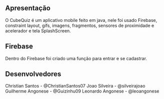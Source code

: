 ## Apresentação
O CubeQuiz é um aplicativo mobile feito em java, nele foi usado Firebase, constraint layout, gifs, imagens, fragmentos, sensores de proximidade e acelerador e tela SplashScreen.

## Firebase 
Dentro do Firebase foi criado uma função para entrar e se cadastrar. 


## Desenvolvedores

Christian Santos - @ChristianSantos07
Joao Silveira - @silveirajoao
Guilherme Angonese - @Guizinhu09
Leonardo Angonese - @leoangonese 
